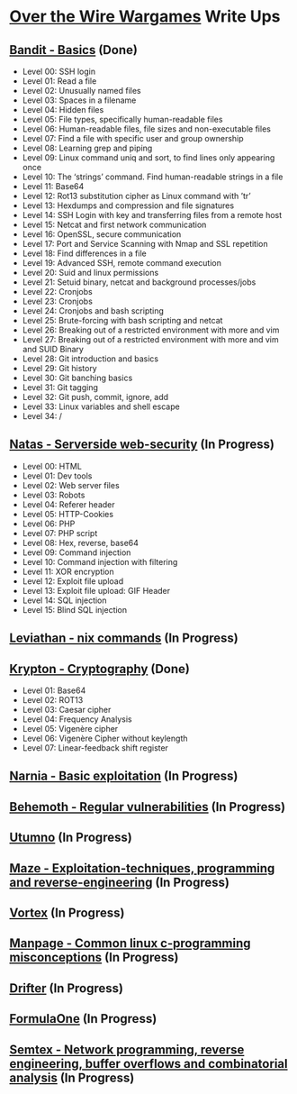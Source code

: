 # [Over the Wire Wargames](https://overthewire.org/wargames/) Write Ups

## [Bandit - Basics](https://overthewire.org/wargames/bandit/) (Done)

- Level 00: SSH login
- Level 01: Read a file
- Level 02: Unusually named files
- Level 03: Spaces in a filename
- Level 04: Hidden files
- Level 05: File types, specifically human-readable files
- Level 06: Human-readable files, file sizes and non-executable files
- Level 07: Find a file with specific user and group ownership
- Level 08: Learning grep and piping
- Level 09: Linux command uniq and sort, to find lines only appearing once
- Level 10: The ‘strings’ command. Find human-readable strings in a file
- Level 11: Base64
- Level 12: Rot13 substitution cipher as Linux command with ’tr’
- Level 13: Hexdumps and compression and file signatures
- Level 14: SSH Login with key and transferring files from a remote host
- Level 15: Netcat and first network communication
- Level 16: OpenSSL, secure communication
- Level 17: Port and Service Scanning with Nmap and SSL repetition
- Level 18: Find differences in a file
- Level 19: Advanced SSH, remote command execution
- Level 20: Suid and linux permissions
- Level 21: Setuid binary, netcat and background processes/jobs
- Level 22: Cronjobs
- Level 23: Cronjobs
- Level 24: Cronjobs and bash scripting
- Level 25: Brute-forcing with bash scripting and netcat
- Level 26: Breaking out of a restricted environment with more and vim
- Level 27: Breaking out of a restricted environment with more and vim and SUID Binary
- Level 28: Git introduction and basics
- Level 29: Git history
- Level 30: Git banching basics
- Level 31: Git tagging
- Level 32: Git push, commit, ignore, add
- Level 33: Linux variables and shell escape
- Level 34: /

## [Natas - Serverside web-security](https://overthewire.org/wargames/natas/) (In Progress)

- Level 00: HTML
- Level 01: Dev tools
- Level 02: Web server files
- Level 03: Robots
- Level 04: Referer header
- Level 05: HTTP-Cookies
- Level 06: PHP
- Level 07: PHP script
- Level 08: Hex, reverse, base64
- Level 09: Command injection
- Level 10: Command injection with filtering
- Level 11: XOR encryption
- Level 12: Exploit file upload
- Level 13: Exploit file upload: GIF Header
- Level 14: SQL injection
- Level 15: Blind SQL injection

## [Leviathan - nix commands](https://overthewire.org/wargames/leviathan/) (In Progress)

## [Krypton - Cryptography](https://overthewire.org/wargames/krypton/) (Done)

- Level 01: Base64
- Level 02: ROT13
- Level 03: Caesar cipher
- Level 04: Frequency Analysis
- Level 05: Vigenère cipher
- Level 06: Vigenère Cipher without keylength
- Level 07: Linear-feedback shift register

## [Narnia - Basic exploitation](https://overthewire.org/wargames/narnia/) (In Progress)

## [Behemoth - Regular vulnerabilities](https://overthewire.org/wargames/behemoth/) (In Progress)

## [Utumno](https://overthewire.org/wargames/utumno/) (In Progress)

## [Maze - Exploitation-techniques, programming and reverse-engineering](https://overthewire.org/wargames/maze/) (In Progress)

## [Vortex](https://overthewire.org/wargames/vortex/) (In Progress)

## [Manpage - Common linux c-programming misconceptions](https://overthewire.org/wargames/manpage/) (In Progress)

## [Drifter](https://overthewire.org/wargames/drifter/) (In Progress)

## [FormulaOne](https://overthewire.org/wargames/formulaone/) (In Progress)

## [Semtex - Network programming, reverse engineering, buffer overflows and combinatorial analysis](https://overthewire.org/wargames/semtex/) (In Progress)

